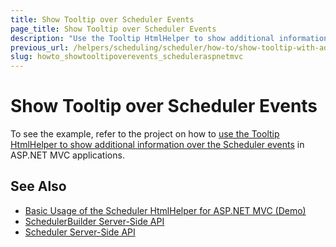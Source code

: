 ```yaml
---
title: Show Tooltip over Scheduler Events
page_title: Show Tooltip over Scheduler Events
description: "Use the Tooltip HtmlHelper to show additional information over the Kendo UI Scheduler events in ASP.NET MVC applications."
previous_url: /helpers/scheduling/scheduler/how-to/show-tooltip-with-additional-information-over-events
slug: howto_showtooltipoverevents_scheduleraspnetmvc
---
```


# Show Tooltip over Scheduler Events

To see the example, refer to the project on how to [use the Tooltip HtmlHelper to show additional information over the Scheduler events](https://github.com/telerik/ui-for-aspnet-mvc-examples/tree/master/Telerik.Examples.Mvc/Telerik.Examples.Mvc/Areas/SchedulerTooltip) in ASP.NET MVC applications.

## See Also

* [Basic Usage of the Scheduler HtmlHelper for ASP.NET MVC (Demo)](https://demos.telerik.com/aspnet-mvc/scheduler)
* [SchedulerBuilder Server-Side API](https://docs.telerik.com/aspnet-mvc/api/kendo.mvc.ui.fluent/schedulerbuilder)
* [Scheduler Server-Side API](/api/scheduler)
